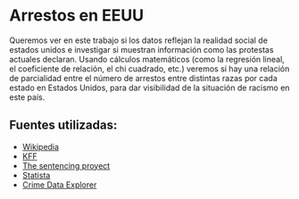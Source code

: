 # Arrestos en EEUU
Queremos ver en este trabajo si los datos reflejan la realidad social de estados unidos e investigar si muestran
información como las protestas actuales declaran. Usando cálculos matemáticos (como la
regresión lineal, el coeficiente de relación, el chi cuadrado, etc.) veremos si hay una relación
de parcialidad entre el número de arrestos entre distintas razas por cada estado en Estados
Unidos, para dar visibilidad de la situación de racismo en este país.
## Fuentes utilizadas:
- [Wikipedia](https://en.wikipedia.org/wiki/Demographics_of_the_United_States#:~:text=According%20to%20the%202020%20Census,%2C%20and%20July%201%2C%202006.)
- [KFF](https://www.kff.org/other/state-indicator/distribution-by-raceethnicity/?currentTimeframe=0&sortModel=%7B%22colId%22:%22Location%22,%22sort%22:%22asc%22%7D)
- [The sentencing proyect](https://www.sentencingproject.org/the-facts/#detail?state1Option=U.S.%20Total&state2Option=0)
- [Statista](https://www.statista.com/statistics/191261/number-of-arrests-for-all-offenses-in-the-us-since-1990/)
- [Crime Data Explorer](https://crime-data-explorer.app.cloud.gov/pages/explorer/crime/arrest)
